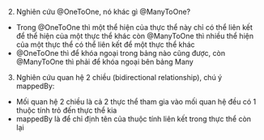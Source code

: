 2. Nghiên cứu @OneToOne, nó khác gì @ManyToOne?
  - Trong @OneToOne thì một thể hiện của thực thể này chỉ có thể liên kết để thể hiện của một thực thể khác còn @ManyToOne thì nhiều thể hiện của một thực thể có thể liên kết để một thực thể khác
  - @OneToOne thì để khóa ngoại trong bảng nào cũng được, còn @ManyToOne thì phải để khóa ngoại bên bảng Many

3. Nghiên cứu quan hệ 2 chiều (bidirectional relationship), chú ý mappedBy:
  - Mối quan hệ 2 chiều là cả 2 thực thể tham gia vào mối quan hệ đều có 1 thuộc tính trỏ đến thực thể kia
  - mappedBy là để chỉ định tên của thuộc tính liên kết trong thực thể còn lại
